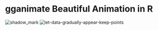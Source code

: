 # gganimate Beautiful Animation in R

![shadow_mark](https://user-images.githubusercontent.com/95676591/175807400-dee737f8-a145-4c3f-b256-1b5a2a3185c6.gif)
![let-data-gradually-appear-keep-points](https://user-images.githubusercontent.com/95676591/175807404-551f4fcb-62bd-413e-ae6b-d95a2eb64706.gif)
